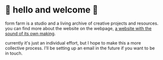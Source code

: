 # 🐚 hello and welcome 🥬

form farm is a studio and a living archive of creative projects and resources. you can find more about the website on the webpage, [a website with the sound of its own making](https://www.formfarm.org/making-sound.html).

currently it's just an individual effort, but I hope to make this a more collective process. I'll be setting up an email in the future if you want to be in touch.